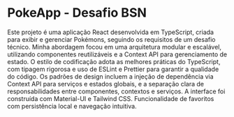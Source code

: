 # PokeApp - Desafio BSN

Este projeto é uma aplicação React desenvolvida em TypeScript, criada para exibir e gerenciar Pokémons, seguindo os requisitos de um desafio técnico. Minha abordagem focou em uma arquitetura modular e escalável, utilizando componentes reutilizáveis e a Context API para gerenciamento de estado. O estilo de codificação adota as melhores práticas do TypeScript, com tipagem rigorosa e uso de ESLint e Prettier para garantir a qualidade do código. Os padrões de design incluem a injeção de dependência via Context API para serviços e estados globais, e a separação clara de responsabilidades entre componentes, contextos e serviços. A interface foi construída com Material-UI e Tailwind CSS. Funcionalidade de favoritos com persistência local e navegação intuitiva.
